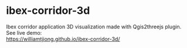 # ibex-corridor-3d
Ibex corridor application 3D visualization made with Qgis2threejs plugin. See live demo:<br>
https://williamtjiong.github.io/ibex-corridor-3d/
